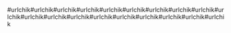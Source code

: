 #urlchik#urlchik#urlchik#urlchik#urlchik#urlchik#urlchik#urlchik#urlchik#urlchik#urlchik#urlchik#urlchik#urlchik#urlchik#urlchik#urlchik#urlchik#urlchik